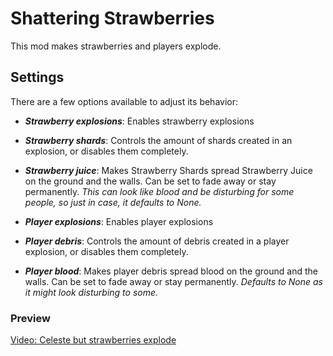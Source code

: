 # **Shattering Strawberries**
This mod makes strawberries and players explode.

## Settings
There are a few options available to adjust its behavior:
  * ___Strawberry explosions___: Enables strawberry explosions
  * ___Strawberry shards___: Controls the amount of shards created in an explosion, or disables them completely. 
  * ___Strawberry juice___: Makes Strawberry Shards spread Strawberry Juice on the ground and the walls. Can be set to fade away or stay permanently. _This can look like blood and be disturbing for some people, so just in case, it defaults to None._

  * ___Player explosions___: Enables player explosions
  * ___Player debris___: Controls the amount of debris created in a player explosion, or disables them completely. 
  * ___Player blood___: Makes player debris spread blood on the ground and the walls. Can be set to fade away or stay permanently. _Defaults to None as it might look disturbing to some._

### Preview
[Video: Celeste but strawberries explode](https://youtu.be/TIpViEJo70s)
